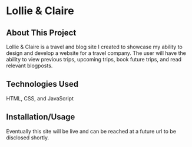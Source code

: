 # Lollie & Claire

## About This Project
Lollie & Claire is a travel and blog site I created to showcase my ability to design and develop a website for a travel company. The user will have the ability to view previous trips, upcoming trips, book future trips, and read relevant blogposts.

## Technologies Used
HTML, CSS, and JavaScript

## Installation/Usage
Eventually this site will be live and can be reached at a future url to be disclosed shortly.
